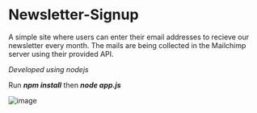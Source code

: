 # Newsletter-Signup

A simple site where users can enter their email addresses to recieve our newsletter every month. The mails are being collected in the Mailchimp server using their provided API. 

*Developed using nodejs*

Run ***npm install***
then
***node app.js***

![image](https://user-images.githubusercontent.com/68025292/202853085-3f7540d8-1d6f-491a-ac9d-e0b017dd8e4c.png)
